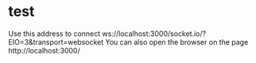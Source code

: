 # test
Use this address to connect ws://localhost:3000/socket.io/?EIO=3&transport=websocket
You can also open the browser on the page http://localhost:3000/